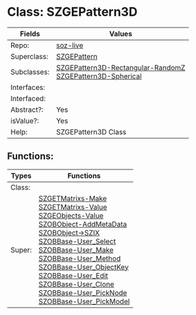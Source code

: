 
# Class:	SZGEPattern3D

| Fields | Values |
| --------- | --------- |
| Repo: | [soz-live](/repos/soz-live.html) |
| Superclass: | [SZGEPattern](SZGEPattern.html) |
| Subclasses: | [SZGEPattern3D-Rectangular-RandomZ](SZGEPattern3D-Rectangular-RandomZ.html) <br> [SZGEPattern3D-Spherical](SZGEPattern3D-Spherical.html) |
| Interfaces: |  |
| Interfaced: |  |
| Abstract?: | Yes |
| isValue?: | Yes |
| Help: | SZGEPattern3D Class |


## Functions:

| Types | Functions |
| --------- | --------- |
| Class: |  |
| Super: | [SZGETMatrixs-Make](SZGETMatrixs.html) <br> [SZGETMatrixs-Value](SZGETMatrixs.html) <br> [SZGEObjects-Value](SZGEObjects.html) <br> [SZOBObject-AddMetaData](SZOBObject.html) <br> [SZOBObject->SZIX](SZOBObject.html) <br> [SZOBBase-User_Select](SZOBBase.html) <br> [SZOBBase-User_Make](SZOBBase.html) <br> [SZOBBase-User_Method](SZOBBase.html) <br> [SZOBBase-User_ObjectKey](SZOBBase.html) <br> [SZOBBase-User_Edit](SZOBBase.html) <br> [SZOBBase-User_Clone](SZOBBase.html) <br> [SZOBBase-User_PickNode](SZOBBase.html) <br> [SZOBBase-User_PickModel](SZOBBase.html) |



